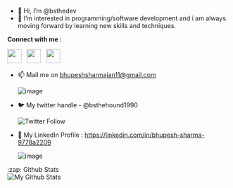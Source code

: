 - 👋 Hi, I’m @bsthedev
- 👀 I’m interested in programming/software development and i am always moving forward by learning new skills and techniques.
      
     

**Connect with me :**

<img height="32" width="32" src="https://cdn.jsdelivr.net/npm/simple-icons@v4/icons/twitter.svg" /> &nbsp; <img height="32" width="32" src="https://cdn.jsdelivr.net/npm/simple-icons@v4/icons/gmail.svg" />  &nbsp;  <img height="32" width="32" src="https://cdn.jsdelivr.net/npm/simple-icons@v4/icons/linkedin.svg" />
- 📫 Mail me on bhupeshsharmajan11@gmail.com

   ![image](https://img.shields.io/badge/Gmail-D14836?style=for-the-badge&logo=gmail&logoColor=white)
- 🐦 My twitter handle - @bsthehound1990    

  ![Twitter Follow](https://img.shields.io/twitter/follow/bsthehound1990?color=1DA152&logo=Twitter&style=social)
- 💼 My LinkedIn Profile : https://linkedin.com/in/bhupesh-sharma-9778a2209

  ![image](https://img.shields.io/badge/LinkedIn-0077B5?style=for-the-badge&logo=linkedin&logoColor=white)





</details>
   <summary>:zap: Github Stats</summary>
   
   <img align="left" alt="My Github Stats" src="https://github-readme-stats-jet-kappa.vercel.app/api?username=bsthedev&show_icons=true&hide_border=true&theme=tokyonight" />
   
</details>


<!---
bsthedev/bsthedev is a ✨ special ✨ repository because its `README.md` (this file) appears on your GitHub profile.
You can click the Preview link to take a look at your changes.
--->
